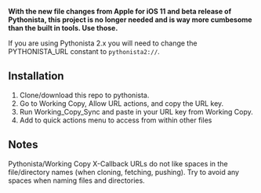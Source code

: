 __With the new file changes from Apple for iOS 11 and beta release of Pythonista, this project is no longer needed and is way more cumbesome than the built in tools. Use those.__

If you are using Pythonista 2.x you will need to change the PYTHONISTA_URL constant to `pythonista2://`.

## Installation

1. Clone/download this repo to pythonista.
3. Go to Working Copy, Allow URL actions, and copy the URL key.
4. Run Working_Copy_Sync and paste in your URL key from Working Copy.
5. Add to quick actions menu to access from within other files

## Notes

Pythonista/Working Copy X-Callback URLs do not like spaces in the file/directory names (when cloning, fetching, pushing). Try to avoid any spaces when naming files and directories.
